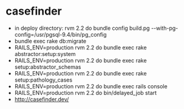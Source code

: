 # casefinder

* in deploy directory: rvm 2.2 do  bundle config build.pg --with-pg-config=/usr/pgsql-9.4/bin/pg_config
* bundle exec rake db:migrate
* RAILS_ENV=production rvm 2.2 do bundle exec rake abstractor:setup:system
* RAILS_ENV=production rvm 2.2 do bundle exec rake setup:abstractor_schemas
* RAILS_ENV=production rvm 2.2 do bundle exec rake setup:pathology_cases
* RAILS_ENV=production rvm 2.2 do bundle exec rails console
* RAILS_ENV=production rvm 2.2 do bin/delayed_job start
* http://casefinder.dev/